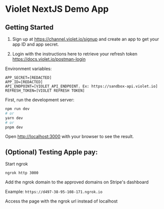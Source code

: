 # Violet NextJS Demo App

## Getting Started

1. Sign up at https://channel.violet.io/signup and create an app to get your app ID and app secret.

2. Login with the instructions here to retrieve your refresh token https://docs.violet.io/postman-login

Environment variables:

```
APP_SECRET=[REDACTED]
APP_ID=[REDACTED]
API_ENDPOINT=[VIOLET_API_ENDPOINT. Ex: https://sandbox-api.violet.io]
REFRESH_TOKEN=[VIOLET REFRESH TOKEN]
```

First, run the development server:

```bash
npm run dev
# or
yarn dev
# or
pnpm dev
```

Open [http://localhost:3000](http://localhost:3000) with your browser to see the result.

## (Optional) Testing Apple pay:

Start ngrok

```
ngrok http 3000
```

Add the ngrok domain to the approved domains on Stripe's dashboard

Example: `https://d497-38-95-108-171.ngrok.io`

Access the page with the ngrok url instead of localhost
